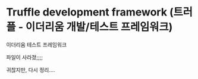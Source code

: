 Truffle development framework (트러플 - 이더리움 개발/테스트 프레임워크)
======================================

이더리움 테스트 프레임워크

파일이 사라졌;;;;

귀찮지만, 다시 정리....